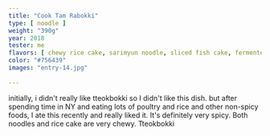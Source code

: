 ```yaml
---
title: "Cook Tam Rabokki"
type: [ noodle ]
weight: "390g"
year: 2018
tester: me
flavors: [ chewy rice cake, sarimyun noodle, sliced fish cake, fermented red pepper paste ]
color: "#756439"
images: "entry-14.jpg"
 
---
```


initially, i didn't really like tteokbokki so I didn't like this dish. but after spending time in NY and eating lots of poultry and rice and other non-spicy foods, I ate this recently and really liked it. It's definitely very spicy. Both noodles and rice cake are very chewy.
Tteokbokki

